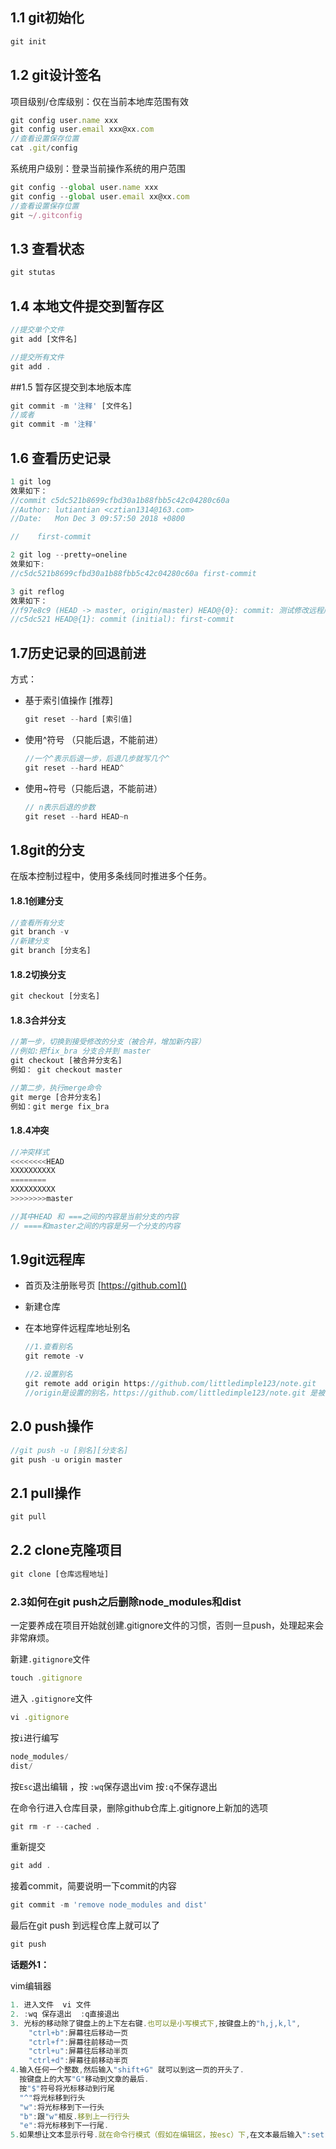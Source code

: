 

## 1.1 git初始化

```javascript
git init
```

## 1.2 git设计签名

项目级别/仓库级别：仅在当前本地库范围有效

```javascript
git config user.name xxx
git config user.email xxx@xx.com
//查看设置保存位置
cat .git/config
```

系统用户级别：登录当前操作系统的用户范围

```javascript
git config --global user.name xxx
git config --global user.email xx@xx.com
//查看设置保存位置
git ~/.gitconfig
```

## 1.3 查看状态

```javascript
git stutas
```

## 1.4 本地文件提交到暂存区

```javascript
//提交单个文件
git add [文件名]

//提交所有文件
git add .
```

##1.5 暂存区提交到本地版本库

```javascript
git commit -m '注释' [文件名]
//或者
git commit -m '注释'
```

## 1.6 查看历史记录

```javascript
1 git log
效果如下：
//commit c5dc521b8699cfbd30a1b88fbb5c42c04280c60a
//Author: lutiantian <cztian1314@163.com>
//Date:   Mon Dec 3 09:57:50 2018 +0800

//    first-commit

2 git log --pretty=oneline
效果如下:
//c5dc521b8699cfbd30a1b88fbb5c42c04280c60a first-commit

3 git reflog
效果如下：
//f97e8c9 (HEAD -> master, origin/master) HEAD@{0}: commit: 测试修改远程库名字
//c5dc521 HEAD@{1}: commit (initial): first-commit

```

## 1.7历史记录的回退前进

方式：

+ 基于索引值操作 [推荐]

  ```javascript
  git reset --hard [索引值]
  ```

+ 使用^符号 （只能后退，不能前进）

  ```javascript
  //一个^表示后退一步，后退几步就写几个^
  git reset --hard HEAD^
  ```

+ 使用~符号（只能后退，不能前进）

  ```javascript
  // n表示后退的步数
  git reset --hard HEAD~n
  ```

## 1.8git的分支

在版本控制过程中，使用多条线同时推进多个任务。

#### 1.8.1创建分支

```javascript
//查看所有分支
git branch -v
//新建分支
git branch [分支名]
```

#### 1.8.2切换分支

```javascript
git checkout [分支名]
```

#### 1.8.3合并分支

```javascript
//第一步，切换到接受修改的分支（被合并，增加新内容）
//例如:把fix_bra 分支合并到 master
git checkout [被合并分支名]
例如： git checkout master

//第二步，执行merge命令
git merge [合并分支名]
例如：git merge fix_bra
```

#### 1.8.4冲突

```javascript
//冲突样式
<<<<<<<<HEAD
XXXXXXXXXX
========
XXXXXXXXXX
>>>>>>>>master

//其中HEAD 和 ===之间的内容是当前分支的内容
// ====和master之间的内容是另一个分支的内容
```

## 1.9git远程库

+ 首页及注册账号页  [https://github.com]()

+ 新建仓库

+ 在本地穿件远程库地址别名

  ```javascript
  //1.查看别名
  git remote -v
  
  //2.设置别名
  git remote add origin https://github.com/littledimple123/note.git
  //origin是设置的别名，https://github.com/littledimple123/note.git 是被设置的地址
  ```


## 2.0  push操作

```javascript
//git push -u [别名][分支名]
git push -u origin master
```

## 2.1 pull操作

```javascript
git pull
```

## 2.2  clone克隆项目

```javascript
git clone [仓库远程地址]
```

### 2.3如何在git push之后删除node_modules和dist

一定要养成在项目开始就创建.gitignore文件的习惯，否则一旦push，处理起来会非常麻烦。 

新建`.gitignore`文件

```javascript
touch .gitignore
```

进入 `.gitignore`文件

```javascript
vi .gitignore
```

按`i`进行编写

```javascript
node_modules/
dist/
```

按`Esc`退出编辑 ，按 `:wq`保存退出vim  按`:q`不保存退出

在命令行进入仓库目录，删除github仓库上.gitignore上新加的选项 

```javascript
git rm -r --cached .
```

重新提交

```javascript
git add .
```

接着commit，简要说明一下commit的内容 

```javascript
git commit -m 'remove node_modules and dist'
```

最后在git push 到远程仓库上就可以了 

```javascript
git push
```

**话题外1：**

vim编辑器

```javascript
1. 进入文件  vi 文件
2. :wq 保存退出  :q直接退出
3. 光标的移动除了键盘上的上下左右键.也可以是小写模式下,按键盘上的"h,j,k,l",
	"ctrl+b":屏幕往后移动一页
	"ctrl+f":屏幕往前移动一页
	"ctrl+u":屏幕往后移动半页
	"ctrl+d":屏幕往前移动半页
4.输入任何一个整数,然后输入"shift+G" 就可以到这一页的开头了.
  按键盘上的大写"G"移动到文章的最后.
  按"$"符号将光标移动到行尾
  "^"将光标移到行头
  "w":将光标移到下一行头
  "b":跟"w"相反.移到上一行行头
  "e":将光标移到下一行尾.
5.如果想让文本显示行号.就在命令行模式（假如在编辑区，按esc）下,在文本最后输入":set nu"命令
```



